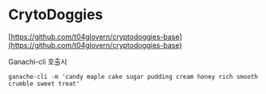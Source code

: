 # CrytoDoggies

[https://github.com/t04glovern/cryptodoggies-base](https://github.com/t04glovern/cryptodoggies-base)

Ganachi-cli 호출시

```
ganache-cli -m 'candy maple cake sugar pudding cream honey rich smooth crumble sweet treat'
```



